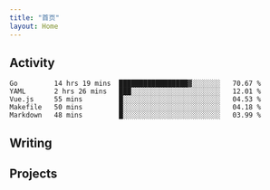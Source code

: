 ```yaml
---
title: "首页"
layout: Home
---
```


## Activity
<!--START_SECTION:waka-->
```text
Go         14 hrs 19 mins  █████████████████▓░░░░░░░   70.67 % 
YAML       2 hrs 26 mins   ███░░░░░░░░░░░░░░░░░░░░░░   12.01 % 
Vue.js     55 mins         █░░░░░░░░░░░░░░░░░░░░░░░░   04.53 % 
Makefile   50 mins         █░░░░░░░░░░░░░░░░░░░░░░░░   04.18 % 
Markdown   48 mins         █░░░░░░░░░░░░░░░░░░░░░░░░   03.99 % 
```
<!--END_SECTION:waka-->

## Writing
<PindedPosts />

## Projects
<Projects />
